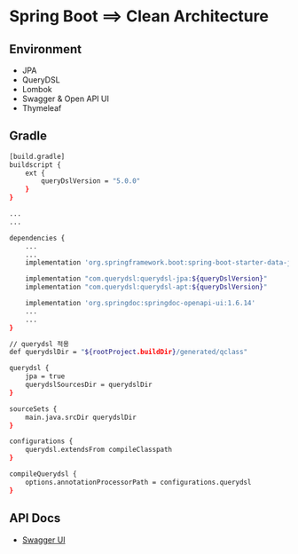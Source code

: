 # Spring Boot ==> Clean Architecture

## **E**nvironment
* JPA
* QueryDSL
* Lombok
* Swagger & Open API UI
* Thymeleaf


## Gradle

```bash
[build.gradle]
buildscript {
    ext {
        queryDslVersion = "5.0.0"
    }
}

...
...

dependencies {
    ...
    ...
    implementation 'org.springframework.boot:spring-boot-starter-data-jpa'

    implementation "com.querydsl:querydsl-jpa:${queryDslVersion}"
    implementation "com.querydsl:querydsl-apt:${queryDslVersion}"

    implementation 'org.springdoc:springdoc-openapi-ui:1.6.14'
    ...
    ...
}

// querydsl 적용
def querydslDir = "${rootProject.buildDir}/generated/qclass"

querydsl {
    jpa = true
    querydslSourcesDir = querydslDir
}

sourceSets {
    main.java.srcDir querydslDir
}

configurations {
    querydsl.extendsFrom compileClasspath
}

compileQuerydsl {
    options.annotationProcessorPath = configurations.querydsl
}

```

## API Docs

- [Swagger UI](http://localhost:8085/swagger-ui/index.html)